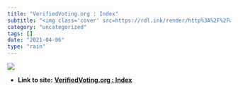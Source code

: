 ```yaml
---
title: "VerifiedVoting.org : Index"
subtitle: "<img class='cover' src=https://rdl.ink/render/http%3A%2F%2Fwww.verifiedvoting.org>"
category: "uncategorized"
tags: []
date: "2021-04-06"
type: "rain"
---
```

<img class="cover" src=https://rdl.ink/render/http%3A%2F%2Fwww.verifiedvoting.org>


* **Link to site:** **[VerifiedVoting.org : Index](http://www.verifiedvoting.org)**